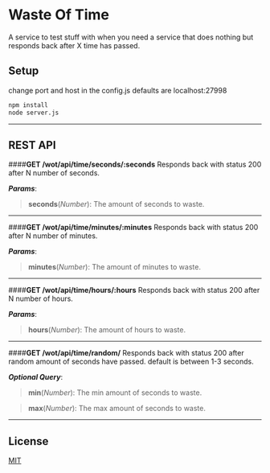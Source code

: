 Waste Of Time
===============

A service to test stuff with when you need a service that does nothing but responds back after X time has passed.


Setup
----------
change port and host in the config.js defaults are localhost:27998
```sh
npm install
node server.js
```
----

REST API
----------
####**GET /wot/api/time/seconds/:seconds**
Responds back with status 200 after N number of seconds.

***Params***:

> **seconds**(*Number*): The amount of seconds to waste.


----
####**GET /wot/api/time/minutes/:minutes**
Responds back with status 200 after N number of minutes.

***Params***:

> **minutes**(*Number*): The amount of minutes to waste.

----

####**GET /wot/api/time/hours/:hours**
Responds back with status 200 after N number of hours.

***Params***:

> **hours**(*Number*): The amount of hours to waste.

----

####**GET /wot/api/time/random/**
Responds back with status 200 after random amount of seconds have passed.
default is between 1-3 seconds.

***Optional Query***:

>**min**(*Number*): The min amount of seconds to waste.


>**max**(*Number*): The max amount of seconds to waste.

----


## License

[MIT](LICENSE)
